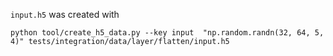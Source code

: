 `input.h5` was created with

`python tool/create_h5_data.py --key input  "np.random.randn(32, 64, 5, 4)" tests/integration/data/layer/flatten/input.h5`
